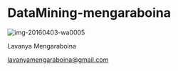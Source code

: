 # DataMining-mengaraboina

![img-20160403-wa0005](http://i66.tinypic.com/24xl2z6.jpg)

Lavanya Mengaraboina   

lavanyamengaraboina@gmail.com
